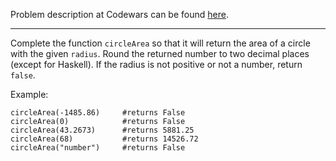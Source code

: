 Problem description at Codewars can be found
[here](https://www.codewars.com/kata/537baa6f8f4b300b5900106c/train/python).

-------------

Complete the function `circleArea` so that it will return the area of a circle with the given
`radius`. Round the returned number to two decimal places (except for Haskell). If the radius is not
positive or not a number, return `false`.
<br>

Example:
```
circleArea(-1485.86)     #returns False
circleArea(0)            #returns False
circleArea(43.2673)      #returns 5881.25
circleArea(68)           #returns 14526.72
circleArea("number")     #returns False
```
